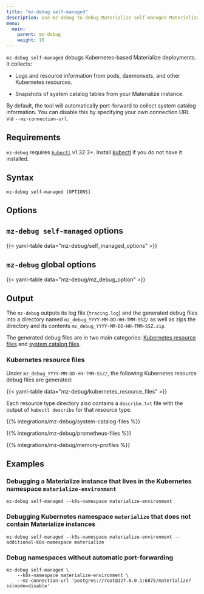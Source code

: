 ```yaml
---
title: "mz-debug self-managed"
description: Use mz-debug to debug Materialize self-managed Materialize Kubernetes environments.
menu:
  main:
    parent: mz-debug
    weight: 10
---
```


`mz-debug self-managed` debugs Kubernetes-based Materialize deployments. It
collects:

- Logs and resource information from pods, daemonsets, and other Kubernetes
    resources.

- Snapshots of system catalog tables from your Materialize instance.

By default, the tool will automatically port-forward to collect system catalog information. You can disable this by specifying your own connection URL via `--mz-connection-url`.

## Requirements

`mz-debug` requires [`kubectl`](https://kubernetes.io/docs/tasks/tools/)
v1.32.3+. Install [kubectl](https://kubernetes.io/docs/tasks/tools/) if you do
not have it installed.

## Syntax

```console
mz-debug self-managed [OPTIONS]
```

## Options

## `mz-debug self-managed` options

{{< yaml-table data="mz-debug/self_managed_options" >}}

## `mz-debug` global options

{{< yaml-table data="mz-debug/mz_debug_option" >}}

## Output

The `mz-debug` outputs its log file (`tracing.log`) and the generated debug
files into a directory named `mz_debug_YYYY-MM-DD-HH-TMM-SSZ/` as well as zips
the directory and its contents `mz_debug_YYYY-MM-DD-HH-TMM-SSZ.zip`.

The generated debug files are in two main categories: [Kubernetes resource
files](#kubernetes-resource-files) and [system catalog
files](#system-catalog-files).

### Kubernetes resource files

Under `mz_debug_YYYY-MM-DD-HH-TMM-SSZ/`, the following Kubernetes resource debug
files are generated:

{{< yaml-table data="mz-debug/kubernetes_resource_files" >}}

Each resource type directory also contains a `describe.txt` file with the output of `kubectl describe` for that resource type.

{{% integrations/mz-debug/system-catalog-files %}}

{{% integrations/mz-debug/prometheus-files %}}

{{% integrations/mz-debug/memory-profiles %}}

## Examples

### Debugging a Materialize instance that lives in the Kubernetes namespace `materialize-environment`

```shell
mz-debug self-managed --k8s-namespace materialize-environment
```

### Debugging Kubernetes namespace `materialize` that does not contain Materialize instances

```shell
mz-debug self-managed --k8s-namespace materialize-environment --additional-k8s-namespace materialize
```

### Debug namespaces without automatic port-forwarding

```shell
mz-debug self-managed \
    --k8s-namespace materialize-environment \
    --mz-connection-url 'postgres://root@127.0.0.1:6875/materialize?sslmode=disable'
```

